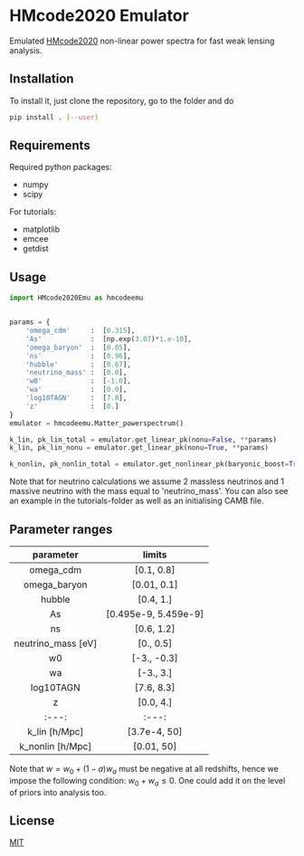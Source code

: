# HMcode2020 Emulator

Emulated [HMcode2020](https://arxiv.org/abs/2009.01858) non-linear power
spectra for fast weak lensing analysis.

## Installation

To install it, just clone the repository, go to the folder and do 

```bash
pip install . [--user]
```

## Requirements
Required python packages:
* numpy
* scipy

For tutorials:
* matplotlib
* emcee
* getdist

## Usage

```python
import HMcode2020Emu as hmcodeemu


params = {
    'omega_cdm'     :  [0.315],
    'As'            :  [np.exp(3.07)*1.e-10],
    'omega_baryon'  :  [0.05],
    'ns'            :  [0.96],
    'hubble'        :  [0.67],
    'neutrino_mass' :  [0.0],
    'w0'            :  [-1.0],
    'wa'            :  [0.0],
    'log10TAGN'     :  [7.8],
    'z'             :  [0.]
}
emulator = hmcodeemu.Matter_powerspectrum()

k_lin, pk_lin_total = emulator.get_linear_pk(nonu=False, **params)
k_lin, pk_lin_nonu = emulator.get_linear_pk(nonu=True, **params)

k_nonlin, pk_nonlin_total = emulator.get_nonlinear_pk(baryonic_boost=True, **params)
```
Note that for neutrino calculations we assume 2 massless neutrinos and 1 massive neutrino with the mass equal to 'neutrino_mass'.
You can also see an example in the tutorials-folder as well as an initialising CAMB file.

## Parameter ranges
| parameter         | limits                |
| :---:             | :---:                 |
| omega_cdm         | [0.1, 0.8]            |
| omega_baryon      | [0.01, 0.1]           |
| hubble            | [0.4, 1.]             |
| As                | [0.495e-9, 5.459e-9]  |
| ns                | [0.6, 1.2]            |
| neutrino_mass [eV]| [0., 0.5]             |
| w0                | [-3., -0.3]           |
| wa                | [-3., 3.]             |
| log10TAGN         | [7.6, 8.3]            |
| z                 | [0.0, 4.]             |
| :---:             | :---:                 |
| k_lin [h/Mpc]     | [3.7e-4, 50]          |
| k_nonlin [h/Mpc]  | [0.01, 50]            |

Note that $w = w_0 + (1-a)w_a$ must be negative at all redshifts, hence we impose
the following condition: $w_0 + w_a \leq 0$. One could add it on the level of priors into analysis too.

## License
[MIT](https://choosealicense.com/licenses/mit/)